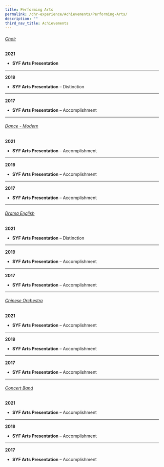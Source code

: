 ```yaml
---
title: Performing Arts
permalink: /chr-experience/Achievements/Performing-Arts/
description: ""
third_nav_title: Achievements
---
```

<h6><u>Choir</u></h6>

**2021**  

*   **SYF Arts Presentation**


---

**2019**  

*   **SYF Arts Presentation** – Distinction


----

**2017**  

*   **SYF Arts Presentation** – Accomplishment
 
----

<h6><u>Dance - Modern</u></h6>

**2021**  

*   **SYF Arts Presentation** – Accomplishment

-----

**2019**  

*   **SYF Arts Presentation** – Accomplishment


----

**2017**  

*   **SYF Arts Presentation** – Accomplishment

-----

<h6><u>Drama English</u></h6>

**2021**  

*   **SYF Arts Presentation** – Distinction

----

**2019**  

*   **SYF Arts Presentation** – Accomplishment


----

**2017**  

*   **SYF Arts Presentation** – Accomplishment

-----

<h6><u>Chinese Orchestra</u></h6>

**2021**  

*   **SYF Arts Presentation** – Accomplishment

----

**2019**  

*   **SYF Arts Presentation** – Accomplishment


----

**2017**  

*   **SYF Arts Presentation** – Accomplishment

-----

<h6><u>Concert Band</u></h6>


**2021**  

*   **SYF Arts Presentation** – Accomplishment


----

**2019**  

*   **SYF Arts Presentation** – Accomplishment


----

**2017**  

*   **SYF Arts Presentation** – Accomplishment